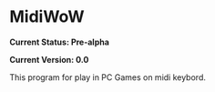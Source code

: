 # MidiWoW

**Current Status: Pre-alpha**

**Current Version: 0.0**

This program for play in PC Games on midi keybord.